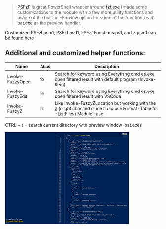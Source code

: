 > [PSFzF](https://github.com/kelleyma49/PSFzf) is great PowerShell wrapper around [fzf.exe](https://github.com/junegunn) I made some customizations to the module with a few more utility functions and usage of the built-in -Preview option for some of the functions with [bat.exe](https://github.com/sharkdp/bat) as the preview handler.

Customized PSFzf.psm1, PSFzf.psd1, PSFzf.Functions.ps1, and z.psm1 can be found [here](https://github.com/DBremen/MyPowerShellSetup/blob/master/PSFzf)

## Additional and customized helper functions:

| Name | Alias | Description |
| --- | --- | --- |
| Invoke-FuzzyOpen | fo | Search for keyword using Everything cmd [es.exe](https://www.voidtools.com/downloads/#cli) open filtered result with default program (Invoke-Item) |
| Invoke-FuzzyEdit | fe | Search for keyword using Everything cmd [es.exe](https://www.voidtools.com/downloads/#cli) open filtered result with VSCode |
| Invoke-FuzzyZ | fz | Like Invoke-FuzzyZLocation but working with the [z](https://github.com/vincpa/z) (slight changed since it did use Format-Table for -ListFiles) Module I use |


CTRL + t = search current directory with preview window (bat.exe):


![image](https://github.com/DBremen/MyPowerShellSetup/raw/master/screens/ctrltscreen.PNG)
